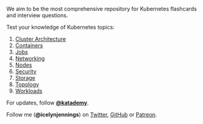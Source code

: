 We aim to be the most comprehensive repository for Kubernetes flashcards and interview questions.

Test your knowledge of Kubernetes topics:

1. [Cluster Architecture](./cluster-architecture.md)
1. [Containers](./containers.md)
1. [Jobs](./jobs.md)
1. [Networking](./networking.md)
1. [Nodes](./nodes.md)
1. [Security](./security.md)
1. [Storage](./storage.md)
1. [Topology](./topology.md)
1. [Workloads](./workloads.md)

For updates, follow [**@katademy**](https://twitter.com/katademy).

Follow me (**@icelynjennings**) on [Twitter](https://twitter.com/icelynjennings), [GitHub](https://github.com/icelynjennings) or [Patreon](https://patreon.com/icelynjennings).
